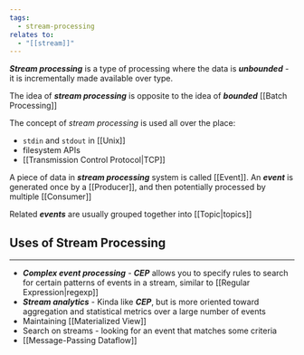 ```yaml
---
tags:
  - stream-processing
relates to:
  - "[[stream]]"
---
```

***Stream processing*** is a type of processing where the data is ***unbounded*** - it is incrementally made available over type.

The idea of ***stream processing*** is opposite to the idea of ***bounded*** [[Batch Processing]]

The concept of *stream processing* is used all over the place:
- `stdin` and `stdout` in [[Unix]]
- filesystem APIs
- [[Transmission Control Protocol|TCP]]

A piece of data in ***stream processing*** system is called [[Event]]. An ***event*** is generated once by a [[Producer]], and then potentially processed by multiple [[Consumer]]

Related ***events*** are usually grouped together into [[Topic|topics]]

## Uses of Stream Processing
---
- ***Complex event processing*** - ***CEP*** allows you to specify rules to search for certain patterns of events in a stream, similar to [[Regular Expression|regexp]]
- ***Stream analytics*** - Kinda like ***CEP***, but is more oriented toward aggregation and statistical metrics over a large number of events
- Maintaining [[Materialized View]]
- Search on streams - looking for an event that matches some criteria
- [[Message-Passing Dataflow]]